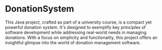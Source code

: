 # DonationSystem
This Java project, crafted as part of a university course, is a compact yet powerful donation system. It's designed to exemplify key principles of software development while addressing real-world needs in managing donations. With a focus on simplicity and functionality, this project offers an insightful glimpse into the world of donation management software.
